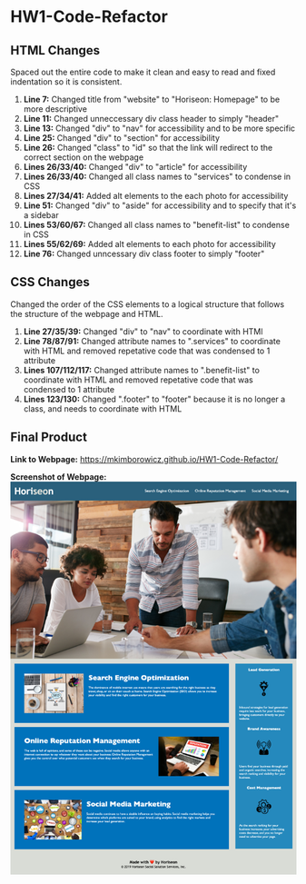 # HW1-Code-Refactor

## HTML Changes

Spaced out the entire code to make it clean and easy to read and fixed indentation so it is consistent.
1. **Line 7:** Changed title from "website" to "Horiseon: Homepage" to be more descriptive 
2. **Line 11:** Changed unneccessary div class header to simply "header"
3. **Line 13:** Changed "div" to "nav" for accessibility and to be more specific
4. **Line 25:** Changed "div" to "section" for accessibility
5. **Line 26:** Changed "class" to "id" so that the link will redirect to the correct section on the webpage
6. **Lines 26/33/40:** Changed "div" to "article" for accessibility
7. **Lines 26/33/40:** Changed all class names to "services" to condense in CSS
8. **Lines 27/34/41:** Added alt elements to the each photo for accessibility
9. **Line 51:** Changed "div" to "aside" for accessibility and to specify that it's a sidebar
10. **Lines 53/60/67:** Changed all class names to "benefit-list" to condense in CSS
11. **Lines 55/62/69:** Added alt elements to each photo for accessibility
12. **Line 76:** Changed unncessary div class footer to simply "footer"


## CSS Changes
Changed the order of the CSS elements to a logical structure that follows the structure of the webpage and HTML.
1. **Line 27/35/39:** Changed "div" to "nav" to coordinate with HTMl
2. **Line 78/87/91:** Changed attribute names to ".services" to coordinate with HTML and removed repetative code that was condensed to 1 attribute
3. **Lines 107/112/117:** Changed attribute names to ".benefit-list" to coordinate with HTML and removed repetative code that was condensed to 1 attribute
4. **Lines 123/130:** Changed ".footer" to "footer" because it is no longer a class, and needs to coordinate with HTML


## Final Product

**Link to Webpage:**
https://mkimborowicz.github.io/HW1-Code-Refactor/

**Screenshot of Webpage:**
![](./assets/images/Horiseon-SS.png)

